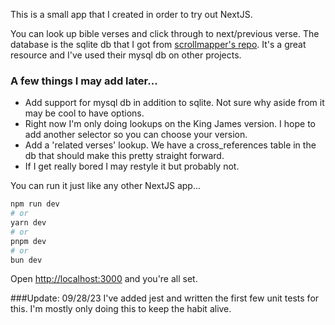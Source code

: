 This is a small app that I created in order to try out NextJS. 

You can look up bible verses and click through to next/previous verse. The database is the sqlite db that I got from [scrollmapper's repo](https://github.com/scrollmapper/bible_databases). It's a great resource and I've used their mysql db on other projects.

### A few things I may add later...
* Add support for mysql db in addition to sqlite. Not sure why aside from it may be cool to have options.
* Right now I'm only doing lookups on the King James version. I hope to add another selector so you can choose your version.
* Add a 'related verses' lookup. We have a cross_references table in the db that should make this pretty straight forward.
* If I get really bored I may restyle it but probably not.

You can run it just like any other NextJS app...

```bash
npm run dev
# or
yarn dev
# or
pnpm dev
# or
bun dev
```

Open [http://localhost:3000](http://localhost:3000) and you're all set.

###Update: 09/28/23
I've added jest and written the first few unit tests for this. I'm mostly only doing this to keep the habit alive.

